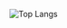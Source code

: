 
![Top Langs](https://github-readme-stats.vercel.app/api/top-langs/?username=vinn-ic&layout=compact&theme=github_dark)
